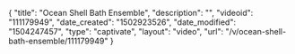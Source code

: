 {
    "title": "Ocean Shell Bath Ensemble",
    "description": "",
    "videoid": "111179949",
    "date_created": "1502923526",
    "date_modified": "1504247457",
    "type": "captivate",
    "layout": "video",
    "url": "\/v\/ocean-shell-bath-ensemble\/111179949"
}